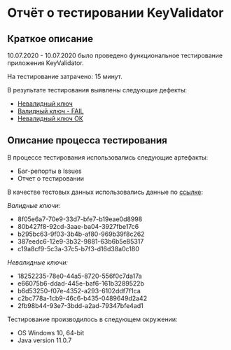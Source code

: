 # Отчёт о тестировании KeyValidator

## Краткое описание

10.07.2020 - 10.07.2020 было проведено функциональное тестирование приложения KeyValidator.

На тестирование затрачено: 15 минут.

В результате тестирования выявлены следующие дефекты:
* [Невалидный ключ](https://github.com/Kristuut/Java1/issues/1) 
* [Валидный ключ - FAIL](https://github.com/Kristuut/Java1/issues/2)
* [Невалидный ключ ОК](https://github.com/Kristuut/Java1/issues/3)

## Описание процесса тестирования

В процессе тестирования использовались следующие артефакты:
* Баг-репорты в Issues
* Отчет о тестировании


В качестве тестовых данных использовались данные по [ссылке](https://github.com/netology-code/javaqa-homeworks/blob/master/intro/user-manual.md ):

*Валидные ключи:*
* 8f05e6a7-70e9-33d7-bfe7-b19eae0d8998
* 80b427f8-92cd-3aae-ba04-3927fbe17c6
* b295bc63-9f03-3b4b-af80-969b39f8c262
* 387eedc6-12e9-3b32-9881-63b6b5e85317
* c19a8cf9-5c3a-37c5-b7f3-d16d38a0c180

*Невалидные ключи:*
* 18252235-78e0-44a5-8720-556f0c7da17a
* e66075b6-ddad-445e-baf6-161b3289522b
* b6d53250-f07e-4352-a293-6102ddf7f1ca
* c2bc778a-1cb9-46c6-b435-0489649d2a42
* 2fb98b44-93e7-3bdd-a2ad-79347bfe4ad1

Тестирование производилось в следующем окружении:
* OS Windows 10, 64-bit
* Java version 11.0.7